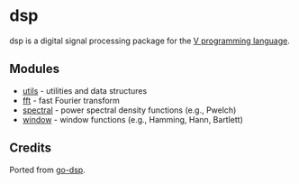 # dsp

dsp is a digital signal processing package for the [V programming language](https://vlang.io).

## Modules
* [utils](utils) - utilities and data structures
* [fft](fft) - fast Fourier transform
* [spectral](spectral) - power spectral density functions (e.g., Pwelch)
* [window](window) - window functions (e.g., Hamming, Hann, Bartlett)

## Credits
Ported from [go-dsp](https://github.com/mjibson/go-dsp).
